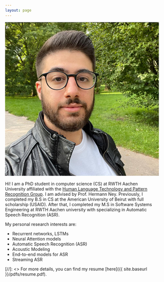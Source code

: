 ```yaml
---
layout: page
---
```


![profile-image](/images/profile/profile_image4.jpeg)

Hi! I am a PhD student in computer science (CS) at RWTH Aachen University affiliated
with the [Human Language Technology and Pattern Recognition Group](https://www-i6.informatik.rwth-aachen.de/).
I am advised by Prof. Hermann Ney.
Previously, I completed my B.S in CS at the American University of Beirut
with full scholarship (USAID).
After that, I completed my M.S in Software Systems Engineering at
RWTH Aachen university with specializing in Automatic Speech Recognition (ASR).

My personal research interests are:
- Recurrent networks, LSTMs
- Neural Attention models
- Automatic Speech Recognition (ASR)
- Acoustic Modeling
- End-to-end models for ASR
- Streaming ASR

[//]: <> For more details, you can find my resume [here]({{ site.baseurl }}/pdfs/resume.pdf).


